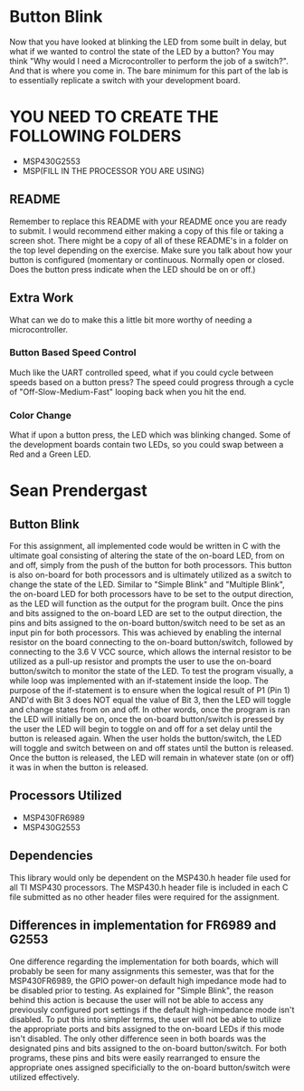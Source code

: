 # Button Blink
Now that you have looked at blinking the LED from some built in delay, but what if we wanted to control the state of the LED by a button? You may think "Why would I need a Microcontroller to perform the job of a switch?". And that is where you come in. The bare minimum for this part of the lab is to essentially replicate a switch with your development board.

# YOU NEED TO CREATE THE FOLLOWING FOLDERS
* MSP430G2553
* MSP(FILL IN THE PROCESSOR YOU ARE USING)

## README
Remember to replace this README with your README once you are ready to submit. I would recommend either making a copy of this file or taking a screen shot. There might be a copy of all of these README's in a folder on the top level depending on the exercise. Make sure you talk about how your button is configured (momentary or continuous. Normally open or closed. Does the button press indicate when the LED should be on or off.)

## Extra Work
What can we do to make this a little bit more worthy of needing a microcontroller.

### Button Based Speed Control
Much like the UART controlled speed, what if you could cycle between speeds based on a button press? The speed could progress through a cycle of "Off-Slow-Medium-Fast" looping back when you hit the end.

### Color Change
What if upon a button press, the LED which was blinking changed. Some of the development boards contain two LEDs, so you could swap between a Red and a Green LED.

# Sean Prendergast

## Button Blink

For this assignment, all implemented code would be written in C with the ultimate goal consisting of altering the state of the on-board LED, from on and off, simply from the push of the button for both processors. This button is also on-board for both processors and is ultimately utilized as a switch to change the state of the LED. Similar to "Simple Blink" and "Multiple Blink", the on-board LED for both processors have to be set to the output direction, as the LED will function as the output for the program built. Once the pins and bits assigned to the on-board LED are set to the output direction, the pins and bits assigned to the on-board button/switch need to be set as an input pin for both processors. This was achieved by enabling the internal resistor on the board connecting to the on-board button/switch, followed by connecting to the 3.6 V VCC source, which allows the internal resistor to be utilized as a pull-up resistor and prompts the user to use the on-board button/switch to monitor the state of the LED. To test the program visually, a while loop was implemented with an if-statement inside the loop. The purpose of the if-statement is to ensure when the logical result of P1 (Pin 1) AND'd with Bit 3 does NOT equal the value of Bit 3, then the LED will toggle and change states from on and off. In other words, once the program is ran the LED will initially be on, once the on-board button/switch is pressed by the user the LED will begin to toggle on and off for a set delay until the button is released again. When the user holds the button/switch, the LED will toggle and switch between on and off states until the button is released. Once the button is released, the LED will remain in whatever state (on or off) it was in when the button is released.

## Processors Utilized
* MSP430FR6989
* MSP430G2553

## Dependencies
This library would only be dependent on the MSP430.h header file used for all TI MSP430 processors. The MSP430.h header file is included in each C file submitted as no other header files were required for the assignment.

## Differences in implementation for FR6989 and G2553
One difference regarding the implementation for both boards, which will probably be seen for many assignments this semester, was that for the MSP430FR6989, the GPIO power-on default high impedance mode had to be disabled prior to testing. As explained for "Simple Blink", the reason behind this action is because the user will not be able to access any previously configured port settings if the default high-impedance mode isn't disabled. To put this into simpler terms, the user will not be able to utilize the appropriate ports and bits assigned to the on-board LEDs if this mode isn't disabled. The only other difference seen in both boards was the designated pins and bits assigned to the on-board button/switch. For both programs, these pins and bits were easily rearranged to ensure the appropriate ones assigned specificially to the on-board button/switch were utilized effectively.
